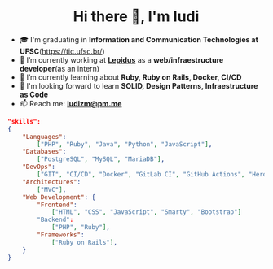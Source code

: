 <h1 align="center">Hi there 👋, I'm Iudi</h1>

- 🎓 I'm graduating in **Information and Communication Technologies at UFSC**(https://tic.ufsc.br/)
- 🔭 I’m currently working at [**Lepidus**](https://github.com/lepidus) as a **web/infraestructure developer**(as an intern)
- 🌱 I’m currently learning about **Ruby, Ruby on Rails, Docker, CI/CD**
- 📖 I'm looking forward to learn **SOLID, Design Patterns, Infraestructure as Code**
- 📫 Reach me: **iudizm@pm.me**

```json
"skills": 
{
    "Languages":
        ["PHP", "Ruby", "Java", "Python", "JavaScript"], 
    "Databases":
        ["PostgreSQL", "MySQL", "MariaDB"],
    "DevOps":
        ["GIT", "CI/CD", "Docker", "GitLab CI", "GitHub Actions", "Heroku"],
    "Architectures":
        ["MVC"],
    "Web Development": {
        "Frontend":
            ["HTML", "CSS", "JavaScript", "Smarty", "Bootstrap"]
        "Backend":
            ["PHP", "Ruby"],
        "Frameworks":
            ["Ruby on Rails"],
    }
}
```
